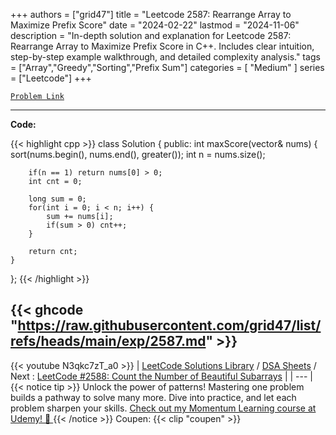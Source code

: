
+++
authors = ["grid47"]
title = "Leetcode 2587: Rearrange Array to Maximize Prefix Score"
date = "2024-02-22"
lastmod = "2024-11-06"
description = "In-depth solution and explanation for Leetcode 2587: Rearrange Array to Maximize Prefix Score in C++. Includes clear intuition, step-by-step example walkthrough, and detailed complexity analysis."
tags = ["Array","Greedy","Sorting","Prefix Sum"]
categories = [
    "Medium"
]
series = ["Leetcode"]
+++



[`Problem Link`](https://leetcode.com/problems/rearrange-array-to-maximize-prefix-score/description/)

---
**Code:**

{{< highlight cpp >}}
class Solution {
public:
    int maxScore(vector<int>& nums) {
        sort(nums.begin(), nums.end(), greater<int>());
        int n = nums.size();
        
        if(n == 1) return nums[0] > 0;
        int cnt = 0;
        
        long sum = 0;
        for(int i = 0; i < n; i++) {
            sum += nums[i];
            if(sum > 0) cnt++;
        }
        
        return cnt;
    }
};
{{< /highlight >}}

{{< ghcode "https://raw.githubusercontent.com/grid47/list/refs/heads/main/exp/2587.md" >}}
---
{{< youtube N3qkc7zT_a0 >}}
| [LeetCode Solutions Library](https://grid47.xyz/leetcode/) / [DSA Sheets](https://grid47.xyz/sheets/) / Next : [LeetCode #2588: Count the Number of Beautiful Subarrays](https://grid47.xyz/posts/leetcode-2588-count-the-number-of-beautiful-subarrays-solution/) |
| --- |
{{< notice tip >}}
Unlock the power of patterns! Mastering one problem builds a pathway to solve many more. Dive into practice, and let each problem sharpen your skills. [Check out my Momentum Learning course at Udemy! 🚀 ](https://www.udemy.com/course/algorithms-and-data-structures-in-cpp/)
{{< /notice >}}
Coupen: {{< clip "coupen" >}}
